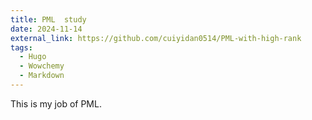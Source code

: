 ```yaml
---
title: PML  study
date: 2024-11-14
external_link: https://github.com/cuiyidan0514/PML-with-high-rank
tags:
  - Hugo
  - Wowchemy
  - Markdown
---
```

   This is my job  of PML.

<!--more-->
